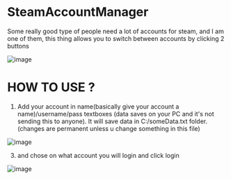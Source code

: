 # SteamAccountManager
Some really good type of people need a lot of accounts for steam, and I am one of them, this thing allows you to switch between accounts by clicking 2 buttons

![image](https://user-images.githubusercontent.com/73321844/125362206-5be49680-e323-11eb-9275-759c28e43363.png)

# HOW TO USE ? 
1) Add your account in name(basically give your account a name)/username/pass textboxes (data saves on your PC and it's not sending this to anyone). It will save data in C:/someData.txt folder. (changes are permanent unless u change something in this file)

![image](https://user-images.githubusercontent.com/73321844/125362639-17a5c600-e324-11eb-8f62-7286f59a073e.png)


3) and chose on what account you will login and click login

![image](https://user-images.githubusercontent.com/73321844/125362671-24c2b500-e324-11eb-9b65-1bd83806ed7e.png)


